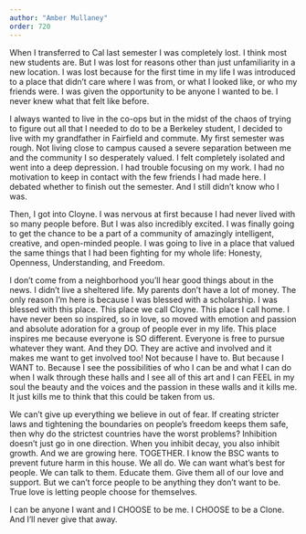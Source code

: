 ```yaml
---
author: "Amber Mullaney"
order: 720
---
```

When I transferred to Cal last semester I was completely lost. I think most new students are. But I was lost for reasons other than just unfamiliarity in a new location. I was lost because for the first time in my life I was introduced to a place that didn’t care where I was from, or what I looked like, or who my friends were. I was given the opportunity to be anyone I wanted to be. I never knew what that felt like before.

I always wanted to live in the co-ops but in the midst of the chaos of trying to figure out all that I needed to do to be a Berkeley student, I decided to live with my grandfather in Fairfield and commute. My first semester was rough. Not living close to campus caused a severe separation between me and the community I so desperately valued. I felt completely isolated and went into a deep depression. I had trouble focusing on my work. I had no motivation to keep in contact with the few friends I had made here. I debated whether to finish out the semester. And I still didn’t know who I was.

Then, I got into Cloyne. I was nervous at first because I had never lived with so many people before. But I was also incredibly excited. I was finally going to get the chance to be a part of a community of amazingly intelligent, creative, and open-minded people. I was going to live in a place that valued the same things that I had been fighting for my whole life: Honesty, Openness, Understanding, and Freedom.

I don’t come from a neighborhood you’ll hear good things about in the news. I didn’t live a sheltered life. My parents don’t have a lot of money. The only reason I’m here is because I was blessed with a scholarship. I was blessed with this place. This place we call Cloyne. This place I call home. I have never been so inspired, so in love, so moved with emotion and passion and absolute adoration for a group of people ever in my life. This place inspires me because everyone is SO different. Everyone is free to pursue whatever they want. And they DO. They are active and involved and it makes me want to get involved too! Not because I have to. But because I WANT to. Because I see the possibilities of who I can be and what I can do when I walk through these halls and I see all of this art and I can FEEL in my soul the beauty and the voices and the passion in these walls and it kills me. It just kills me to think that this could be taken from us.

We can’t give up everything we believe in out of fear. If creating stricter laws and tightening the boundaries on people’s freedom keeps them safe, then why do the strictest countries have the worst problems? Inhibition doesn’t just go in one direction. When you inhibit decay, you also inhibit growth. And we are growing here. TOGETHER. I know the BSC wants to prevent future harm in this house. We all do. We can want what’s best for people. We can talk to them. Educate them. Give them all of our love and support. But we can’t force people to be anything they don’t want to be. True love is letting people choose for themselves.

I can be anyone I want and I CHOOSE to be me. I CHOOSE to be a Clone. And I’ll never give that away.
